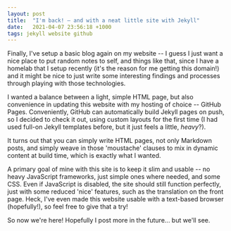 ```yaml
---
layout: post
title:  "I'm back! – and with a neat little site with Jekyll"
date:   2021-04-07 23:56:18 +1000
tags: jekyll website github
---
```


Finally, I've setup a basic blog again on my website -- I guess I just want a nice place to put random notes to self, and things like that, since I have a homelab that I setup recently (it's the reason for me getting this domain!) and it might be nice to just write some interesting findings and processes through playing with those technologies.

I wanted a balance between a light, simple HTML page, but also convenience in updating this website with my hosting of choice -- GitHub Pages. Conveniently, GitHub can automatically build Jekyll pages on push, so I decided to check it out, using custom layouts for the first time (I had used full-on Jekyll templates before, but it just feels a little, *heavy*?).

It turns out that you can simply write HTML pages, not only Markdown posts, and simply weave in those 'moustache' clauses to mix in dynamic content at build time, which is exactly what I wanted.

A primary goal of mine with this site is to keep it slim and usable -- no heavy JavaScript frameworks, just simple ones where needed, and some CSS. Even if JavaScript is disabled, the site should still function perfectly, just with some reduced 'nice' features, such as the translation on the front page. Heck, I've even made this website usable with a text-based browser (hopefully!), so feel free to give that a try!

So now we're here! Hopefully I post more in the future... but we'll see.